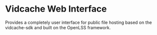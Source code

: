 Vidcache Web Interface
========

Provides a completely user interface for public file hosting based on the vidcache-sdk and built on the OpenLSS framework.

